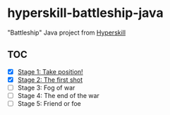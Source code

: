 # hyperskill-battleship-java

"Battleship" Java project from [Hyperskill](https://hyperskill.org/)

## TOC

- [x] [Stage 1: Take position!](src/main/java/stage1/project/Main.java)
- [x] [Stage 2: The first shot](src/main/java/stage2/project/Main.java)
- [ ] Stage 3: Fog of war
- [ ] Stage 4: The end of the war
- [ ] Stage 5: Friend or foe
